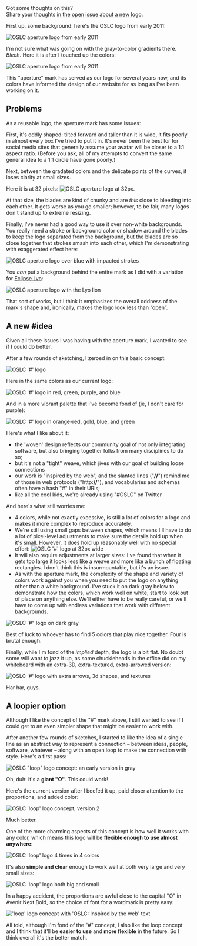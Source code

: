 <div class="notice">
  <div class="header"><div class="title">Got some thoughts on this?</div></div>
  <div class="content">Share your thoughts <a href="https://github.com/OSLC/redesign/issues/1">in the open issue about a new logo</a>.</div>
</div>

First up, some background: here's the OSLC logo from early 2011:

![OSLC aperture logo from early 2011](./images/logos/logo-2011.png)

I'm not sure what was going on with the gray-to-color gradients there. *Blech*. Here it is after I touched up the colors:

![OSLC aperture logo from early 2011](./images/logos/logo-2011-color-adjusted.png)

This "aperture" mark has served as our logo for several years now, and its colors have informed the design of our website for as long as I've been working on it.

## Problems

As a reusable logo, the aperture mark has some issues:

First, it's oddly shaped: tilted forward and taller than it is wide, it fits poorly in almost every box I've tried to put it in. It's never been the best for for social media sites that generally assume your avatar will be closer to a 1:1 aspect ratio. (Before you ask, all of my attempts to convert the same general idea to a 1:1 circle have gone poorly.)

Next, between the gradated colors and the delicate points of the curves, it loses clarity at small sizes. 

Here it is at 32 pixels: ![OSLC aperture logo at 32px](./images/logos/OSLC_32.gif). 

At that size, the blades are kind of chunky and are *this* close to bleeding into each other. It gets worse as you go smaller; however, to be fair, many logos don't stand up to extreme resizing.

Finally, I've never had a good way to use it over non-white backgrounds. You really need a stroke or background color or shadow around the blades to keep the logo separated from the background, but the blades are so close together that strokes smash into each other, which I'm demonstrating with exaggerated effect here:

![OSLC aperture logo over blue with impacted strokes](./images/logos/logo-2011-bad-stroke.png)

You *can* put a background behind the entire mark as I did with a variation for [Eclipse Lyo](http://eclipse.org/lyo/): 

![OSLC aperture logo with the Lyo lion](./images/logos/oslc-lyo-logo.png)

That sort of works, but I think it emphasizes the overall oddness of the mark's shape and, ironically, makes the logo look less than &ldquo;open&rdquo;.


## A new #idea

Given all these issues I was having with the aperture mark, I wanted to see if I could do better.

After a few rounds of sketching, I zeroed in on this basic concept:

![OSLC '#' logo](./images/logos/oslc-hash-gray.png)

Here in the same colors as our current logo:

![OSLC '#' logo in red, green, purple, and blue](./images/logos/oslc-hash-color.png)

And in a more vibrant palette that I've become fond of (ie, I don't care for purple): 

![OSLC '#' logo in orange-red, gold, blue, and green](./images/logos/oslc-hash-more-colors.png)

Here's what I like about it:

- the 'woven' design reflects our community goal of not only integrating software, but also bringing together folks from many disciplines to do so;
- but it's not a "tight" weave, which jives with our goal of building loose connections
- our work is "inspired by the web", and the slanted lines ("**//**") remind me of those in web protocols ("http:**//**"), and vocabularies and schemas often have a hash "#" in their URIs;
- like all the cool kids, we're already using "#OSLC" on Twitter

And here's what still worries me:

- 4 colors, while not exactly excessive, is still a lot of colors for a logo and makes it more complex to reproduce accurately.
- We're still using small gaps between shapes, which means I'll have to do a lot of pixel-level adjustments to make sure the details hold up when it's small. However, it does hold up reasonably well with no special effort: ![OSLC '#' logo at 32px wide](./images/logos/oslc-hash-tiny.png)
- It will also require adjustments at larger sizes: I've found that when it gets too large it looks less like a weave and more like a bunch of floating rectangles. I don't think this is insurmountable, but it's an issue.
- As with the aperture mark, the complexity of the shape and variety of colors work against you when you need to put the logo on anything other than a white background. I've stuck it on dark gray below to demonstrate how the colors, which work well on white, start to look out of place on anything else. We'll either have to be really careful, or we'll have to come up with endless variations that work with different backgrounds.

![OSLC '#" logo on dark gray](./images/logos/oslc-hash-on-gray.png)

Best of luck to whoever has to find 5 colors that play nice together. Four is brutal enough.

Finally, while I'm fond of the *implied* depth, the logo is a bit flat. No doubt some will want to jazz it up, as some chuckleheads in the office did on my whiteboard with an extra-3D, extra-textured, extra-[arrowed](http://www.hrwiki.org/w/images/thumb/f/f7/Arrowed_Full.png/180px-Arrowed_Full.png) version:

![OSLC '#' logo with extra arrows, 3d shapes, and textures](./images/logos/oslc-fancy-hash.jpg)

Har har, guys.


## A loopier option

Although I like the concept of the "#" mark above, I still wanted to see if I could get to an even simpler shape that might be easier to work with.

After another few rounds of sketches, I started to like the idea of a single line as an abstract way to represent a connection – between ideas, people, software, whatever – along with an open loop to make the connection with style. Here's a first pass:

![OSLC "loop" logo concept: an early version in gray](./images/logos/oslc-loop-early.png)

Oh, duh: it's a **giant "O"**. This could work!

Here's the current version after I beefed it up, paid closer attention to the proportions, and added color: 

![OSLC 'loop' logo concept, version 2](./images/logos/oslc-loop-v2.png)

Much better.

One of the more charming aspects of this concept is how well it works with any color, which means this logo will be **flexible enough to use almost anywhere**:

![OSLC 'loop' logo 4 times in 4 colors](./images/logos/oslc-loops-4-colors.png)

It's also **simple and clear** enough to work well at both very large and very small sizes:

![OSLC 'loop' logo both big and small](./images/logos/oslc-loop-big-and-small.png)

In a happy accident, the proportions are awful close to the capital "O" in Avenir Next Bold, so the choice of font for a wordmark is pretty easy:

!['loop' logo concept with 'OSLC: Inspired by the web' text](./images/logos/oslc-loop-with-words.png)

All told, although I'm fond of the "#" concept, I also like the loop concept and I think that it'll be **easier to use** and **more flexible** in the future. So I think overall it's the better match.